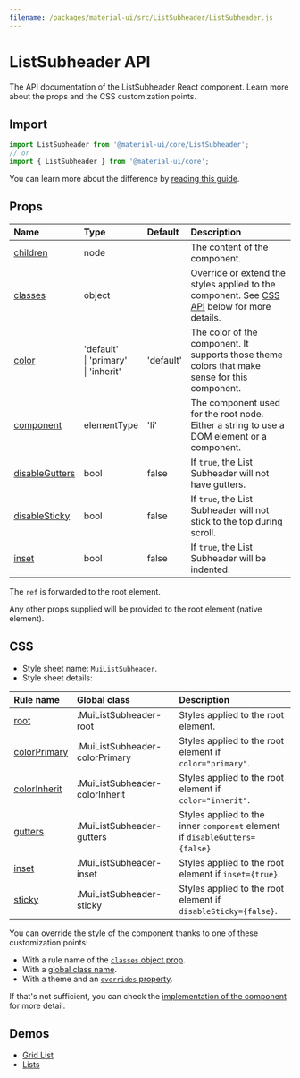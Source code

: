```yaml
---
filename: /packages/material-ui/src/ListSubheader/ListSubheader.js
---
```


<!--- This documentation is automatically generated, do not try to edit it. -->

# ListSubheader API

<p class="description">The API documentation of the ListSubheader React component. Learn more about the props and the CSS customization points.</p>

## Import

```js
import ListSubheader from '@material-ui/core/ListSubheader';
// or
import { ListSubheader } from '@material-ui/core';
```

You can learn more about the difference by [reading this guide](/guides/minimizing-bundle-size/).



## Props

| Name | Type | Default | Description |
|:-----|:-----|:--------|:------------|
| <a class="anchor-link" id="props--children"></a><a href="#props--children" class="prop-name">children</a> | <span class="prop-type">node</span> |  | The content of the component. |
| <a class="anchor-link" id="props--classes"></a><a href="#props--classes" class="prop-name">classes</a> | <span class="prop-type">object</span> |  | Override or extend the styles applied to the component. See [CSS API](#css) below for more details. |
| <a class="anchor-link" id="props--color"></a><a href="#props--color" class="prop-name">color</a> | <span class="prop-type">'default'<br>&#124;&nbsp;'primary'<br>&#124;&nbsp;'inherit'</span> | <span class="prop-default">'default'</span> | The color of the component. It supports those theme colors that make sense for this component. |
| <a class="anchor-link" id="props--component"></a><a href="#props--component" class="prop-name">component</a> | <span class="prop-type">elementType</span> | <span class="prop-default">'li'</span> | The component used for the root node. Either a string to use a DOM element or a component. |
| <a class="anchor-link" id="props--disableGutters"></a><a href="#props--disableGutters" class="prop-name">disableGutters</a> | <span class="prop-type">bool</span> | <span class="prop-default">false</span> | If `true`, the List Subheader will not have gutters. |
| <a class="anchor-link" id="props--disableSticky"></a><a href="#props--disableSticky" class="prop-name">disableSticky</a> | <span class="prop-type">bool</span> | <span class="prop-default">false</span> | If `true`, the List Subheader will not stick to the top during scroll. |
| <a class="anchor-link" id="props--inset"></a><a href="#props--inset" class="prop-name">inset</a> | <span class="prop-type">bool</span> | <span class="prop-default">false</span> | If `true`, the List Subheader will be indented. |

The `ref` is forwarded to the root element.

Any other props supplied will be provided to the root element (native element).

## CSS

- Style sheet name: `MuiListSubheader`.
- Style sheet details:

| Rule name | Global class | Description |
|:-----|:-------------|:------------|
| <a class="anchor-link" id="css--root"></a><a href="#css--root" class="prop-name">root</a> | <span class="prop-name">.MuiListSubheader-root</span> | Styles applied to the root element.
| <a class="anchor-link" id="css--colorPrimary"></a><a href="#css--colorPrimary" class="prop-name">colorPrimary</a> | <span class="prop-name">.MuiListSubheader-colorPrimary</span> | Styles applied to the root element if `color="primary"`.
| <a class="anchor-link" id="css--colorInherit"></a><a href="#css--colorInherit" class="prop-name">colorInherit</a> | <span class="prop-name">.MuiListSubheader-colorInherit</span> | Styles applied to the root element if `color="inherit"`.
| <a class="anchor-link" id="css--gutters"></a><a href="#css--gutters" class="prop-name">gutters</a> | <span class="prop-name">.MuiListSubheader-gutters</span> | Styles applied to the inner `component` element if `disableGutters={false}`.
| <a class="anchor-link" id="css--inset"></a><a href="#css--inset" class="prop-name">inset</a> | <span class="prop-name">.MuiListSubheader-inset</span> | Styles applied to the root element if `inset={true}`.
| <a class="anchor-link" id="css--sticky"></a><a href="#css--sticky" class="prop-name">sticky</a> | <span class="prop-name">.MuiListSubheader-sticky</span> | Styles applied to the root element if `disableSticky={false}`.

You can override the style of the component thanks to one of these customization points:

- With a rule name of the [`classes` object prop](/customization/components/#overriding-styles-with-classes).
- With a [global class name](/customization/components/#overriding-styles-with-global-class-names).
- With a theme and an [`overrides` property](/customization/globals/#css).

If that's not sufficient, you can check the [implementation of the component](https://github.com/mui-org/material-ui/blob/master/packages/material-ui/src/ListSubheader/ListSubheader.js) for more detail.

## Demos

- [Grid List](/components/grid-list/)
- [Lists](/components/lists/)

